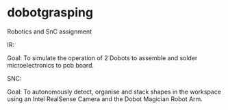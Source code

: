 # dobotgrasping
Robotics and SnC assignment



IR:

Goal:   To simulate the operation of 2 Dobots to assemble and solder microelectronics to pcb board.



SNC:

Goal:   To autonomously detect, organise and stack shapes in the workspace using an Intel RealSense Camera and the Dobot Magician Robot Arm.
